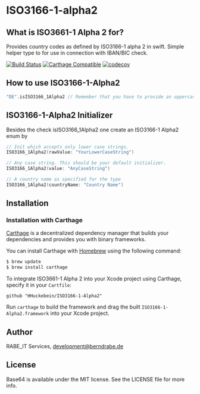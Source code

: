 # ISO3166-1-alpha2
What is ISO3661-1 Alpha 2 for?
-------------------
Provides country codes as defined by ISO3166-1 alpha 2 in swift. Simple helper type to for use in connection with IBAN/BIC check.

[![Build Status](https://travis-ci.org/HHuckebein/ISO3166-1-Alpha2.svg?branch=master)](https://travis-ci.org/HHuckebein/ISO3166-1-Alpha2)
[![Carthage Compatible](https://img.shields.io/badge/Carthage-compatible-4BC51D.svg?style=flat)](https://github.com/Carthage/Carthage)
[![codecov](https://codecov.io/gh/HHuckebein/ISO3166-1-Alpha2/branch/master/graph/badge.svg)](https://codecov.io/gh/HHuckebein/ISO3166-1-Alpha2)

## How to use ISO3166-1-Alpha2

```swift
"DE".isISO3166_1Alpha2 // Remember that you have to provide an uppercase string

```

## ISO3166-1-Alpha2 Initializer

Besides the check isISO3166_1Alpha2 one create an ISO3166-1 Alpha2 enum by

```swift
// Init which accepts only lower case strings.
ISO3166_1Alpha2(rawValue: "YourLowerCaseString")

// Any case string. This should be your default initializer.
ISO3166_1Alpha2(value: "AnyCaseString")

// A country name as specified for the type
ISO3166_1Alpha2(countryName: "Country Name")
```

## Installation

### Installation with Carthage

[Carthage](https://github.com/Carthage/Carthage) is a decentralized dependency manager that builds your dependencies and provides you with binary frameworks.

You can install Carthage with [Homebrew](http://brew.sh/) using the following command:

```bash
$ brew update
$ brew install carthage
```

To integrate ISO3661-1 Alpha 2 into your Xcode project using Carthage, specify it in your `Cartfile`:

```ogdl
github "HHuckebein/ISO3166-1-Alpha2"
```

Run `carthage` to build the framework and drag the built `ISO3166-1-Alpha2.framework` into your Xcode project.


## Author

RABE_IT Services, development@berndrabe.de

## License

Base64 is available under the MIT license. See the LICENSE file for more info.
